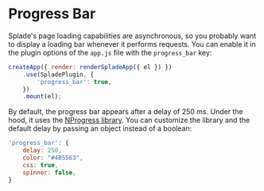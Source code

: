 # Progress Bar

Splade's page loading capabilities are asynchronous, so you probably want to display a loading bar whenever it performs requests. You can enable it in the plugin options of the `app.js` file with the `progress_bar` key:

```js
createApp({ render: renderSpladeApp({ el }) })
    .use(SpladePlugin, {
        'progress_bar': true,
    })
    .mount(el);
```

By default, the progress bar appears after a delay of 250 ms. Under the hood, it uses the [NProgress library](https://github.com/rstacruz/nprogress). You can customize the library and the default delay by passing an object instead of a boolean:

```js
'progress_bar': {
    delay: 250,
    color: "#4B5563",
    css: true,
    spinner: false,
}
```